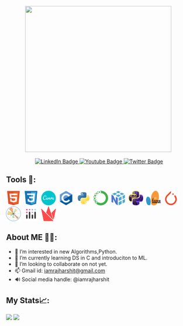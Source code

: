 <div id="header" align="center">
   <img src="https://media.giphy.com/media/gjrYDwbjnK8x36xZIO/giphy.gif" width="400" height="400/>
     <p><h1><center>👋 Hi, I’m Harshit Raj</center></h1></p>
</div>

<div id="badges">
   <p><center><img src="https://komarev.com/ghpvc/?username=iamrajharshit&style=flat-square&color=blue" alt=""/>
    <a href="https://www.linkedin.com/in/iamrajharshit/">
    <img src="https://img.shields.io/badge/LinkedIn-blue?style=for-the-badge&logo=linkedin&logoColor=white" alt="LinkedIn Badge"/>
  </a>
  <a href="https://youtube.com/c/Clashofgamesjc">
    <img src="https://img.shields.io/badge/YouTube-red?style=for-the-badge&logo=youtube&logoColor=white" alt="Youtube Badge"/>
  </a>
  <a href="https://twitter.com/iamrajharshit">
    <img src="https://img.shields.io/badge/Twitter-blue?style=for-the-badge&logo=twitter&logoColor=white" alt="Twitter Badge"/>
      </a></center></p>
   </div>
   
   
## Tools 🧰:
<div>
   <img src="https://github.com/iamrajharshit/iamrajharshit/blob/main/icons/html5-original.svg" title="HTML5" alt="HTML5" width="40" height="40"/>&nbsp;
   <img src="https://github.com/iamrajharshit/iamrajharshit/blob/main/icons/css3-original.svg" title="CSS3" alt="CSS3" width="40" height="40"/>&nbsp;
   <img src="https://github.com/iamrajharshit/iamrajharshit/blob/main/icons/canva-original.svg" title="Canva" alt="Canva" width="40" height="40"/>&nbsp;
   <img src="https://github.com/iamrajharshit/iamrajharshit/blob/main/icons/c-original.svg" title="C" alt="C" width="40" height="40"/>&nbsp;
   <img src="https://github.com/iamrajharshit/iamrajharshit/blob/main/icons/python-original.svg" title="Python" alt="Python" width="40" height="40"/>&nbsp;
   <img src="https://github.com/iamrajharshit/iamrajharshit/blob/main/icons/anaconda-original.svg" title="Anaconda" alt="Anaconda" width="40" height="40"/>&nbsp;
   <img src="https://github.com/iamrajharshit/iamrajharshit/blob/main/icons/numpy-original.svg" title="NumPy" alt="NumPy" width="40" height="40"/>&nbsp;
   <img src="https://github.com/iamrajharshit/iamrajharshit/blob/main/icons/python_pandas_lines.png" title="Pandas" alt="Pandas" width="40" height="40"/>&nbsp;
   <img src="https://github.com/iamrajharshit/iamrajharshit/blob/main/icons/scikit-learn-logo-without-subtitle.svg" title="Sickit-learn" alt="Sickit-learn" width="40" height="40"/>&nbsp;
   <img src="https://github.com/iamrajharshit/iamrajharshit/blob/main/icons/pytorch-original.svg" title="Pytorch" alt="Pytorch" width="40" height="40"/>&nbsp;
   <img src="https://github.com/iamrajharshit/iamrajharshit/blob/main/icons/matplotlib.png" title="Matplotly" alt="Matplotly" width="40" height="40"/>&nbsp;
   <img src="https://github.com/iamrajharshit/iamrajharshit/blob/main/icons/icon-dash_plotly.png" title="Plotly" alt="Plotly" width="40" height="40"/>&nbsp;
   <img src="https://github.com/iamrajharshit/iamrajharshit/blob/main/icons/streamlit_red.svg" title="Streamlit" alt="Streamlit" width="40" height="40"/>&nbsp;
   
    
</div> 


## About ME 🤸‍♂️:                                                                                                   
- 👀 I’m interested in new Algorithms,Python.
- 🌱 I’m currently learning DS in C and introduciton to ML.  
- 💞️ I’m looking to collaborate on not yet.
- 📫 Gmail id: iamrajharshit@gmail.com
- 🔊 Social media handle: @iamrajharshit 


## My Stats📈:
<div>
   <img src="http://github-readme-streak-stats.herokuapp.com?user=iamrajharshit&theme=dark&background=000000">
   <img src="https://github-readme-stats.vercel.app/api?username=iamrajharshit">
</div>
<!---
iamrajharshit/iamrajharshit is a ✨ special ✨ repository because its `README.md` (this file) appears on your GitHub profile.
You can click the Preview link to take a look at your change.
pandas icon: https://github.com/devicons/devicon/blob/master/icons/pandas/pandas-original.svg

-->
